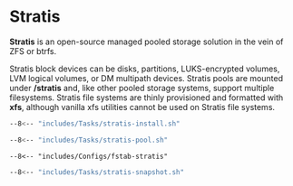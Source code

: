 # Stratis

**Stratis** is an open-source managed pooled storage solution in the vein of ZFS or btrfs.

Stratis block devices can be disks, partitions, LUKS-encrypted volumes, LVM logical volumes, or DM multipath devices.
Stratis pools are mounted under **/stratis** and, like other pooled storage systems, support multiple filesystems.
Stratis file systems are thinly provisioned and formatted with **xfs**, although vanilla xfs utilities cannot be used on Stratis file systems.

```sh
--8<-- "includes/Tasks/stratis-install.sh"
```

```sh title="Pool management"
--8<-- "includes/Tasks/stratis-pool.sh"
```

```fstab title="/etc/fstab"
--8<-- "includes/Configs/fstab-stratis"
```

```sh title="Snapshot management"
--8<-- "includes/Tasks/stratis-snapshot.sh"
```